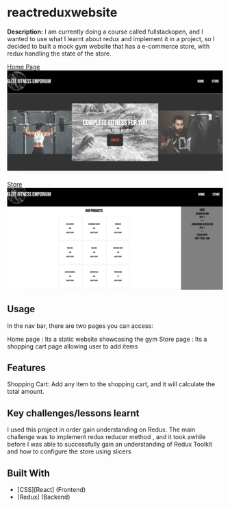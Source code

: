 # reactreduxwebsite


<b>Description:</b>
I am currently doing a course called fullstackopen, and I wanted to use what I learnt about redux and implement it in a project, so I decided to built a mock gym website that has a e-commerce store, with redux handling the state of the store.



<ins>Home Page</ins>
![screenshot](https://github.com/joshnsw/joshportfolio/blob/master/assets/reactwebsitehome.png)

<ins>Store</ins>
![screenshot](https://github.com/joshnsw/joshportfolio/blob/master/assets/reactwebsitestore.png)


## Usage

In the nav bar, there are two pages you can access:

Home page : Its a static website showcasing the gym
Store page : Its a shopping cart page allowing user to add items

## Features

Shopping Cart: Add any item to the shopping cart, and it will calculate the total amount.

## Key challenges/lessons learnt

I used this project in order gain understanding on Redux. The main challenge was to implement redux reducer method , and it took awhile before I was able to successfully gain an understanding of Redux Toolkit and how to configure the store using slicers


## Built With

- [CSS][React] (Frontend)
- [Redux] (Backend)
